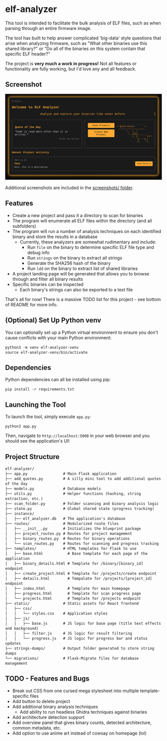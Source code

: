 # elf-analyzer

This tool is intended to facilitate the bulk analysis of ELF files, such as when parsing through an entire firmware image.

The tool has built to help answer complicated 'big-data' style questions that arise when analyzing firmware, such as "What other binaries use this shared library?" or "Do all of the binaries on this system contain that specific ELF header?"

The project is **very much a work in progress!** Not all features or functionality are fully working, but I'd love any and all feedback.

## Screenshot

<p align="center">
	<img src="screenshots/1-homepage.png" />
</p>

Additional screenshots are included in the [screenshots/ folder](screenshots/README.md).

## Features

- Create a new project and pass it a directory to scan for binaries
- The program will enumerate all ELF files within the directory (and all subfolders)
- The program will run a number of analysis techniques on each identified binary and store the results in a database
	- Currently, these analyzers are somewhat rudimentary and include:
		- Run `file` on the binary to determine specific ELF file type and debug info
		- Run `strings` on the binary to extract all strings
		- Generate the SHA256 hash of the binary
		- Run `ldd` on the binary to extract list of shared libraries
- A project landing page will be generated that allows you to browse through and filter all binary results
- Specific binaries can be inspected
	- Each binary's strings can also be exported to a text file

That's all for now! There is a massive TODO list for this project - see bottom of README for more info.

## (Optional) Set Up Python venv

You can optionally set up a Python virtual environment to ensure you don't cause conflicts with your main Python environment:

```
python3 -m venv elf-analyzer-venv
source elf-analyzer-venv/bin/activate
```

## Dependencies

Python dependencies can all be installed using pip:

```
pip install -r requirements.txt
```

## Launching the Tool

To launch the tool, simply execute `app.py`:

```
python3 app.py
```

Then, navigate to `http://localhost:5000` in your web browser and you should see the application's UI!

## Project Structure

```
elf-analyzer/
├── app.py                # Main Flask application
├── add_quotes.py         # A silly mini tool to add additional quotes of the day
├── models.py             # Database models
├── utils.py              # Helper functions (hashing, string extraction, etc.)
├── scan_folder.py        # Folder scanning and binary analysis logic
├── state.py              # Global shared state (progress tracking)
├── instance/
│   ├── elf_analyzer.db   # The application's database
├── routes/               # Modularized route files
│   ├── __init__.py       # Initializes the blueprint package
│   ├── project_routes.py # Routes for project management
│   ├── binary_routes.py  # Routes for binary operations
│   └── scan_routes.py    # Routes for scanning and progress tracking
├── templates/            # HTML templates for Flask to use
│   ├── base.html           # Base template for each page of the application
│   ├── binary_details.html # Template for /binary/[binary_id] endpoint
│   ├── create_project.html # Template for /projects/create endpoint
│   ├── details.html        # Tempalate for /projects/[project_id] endpoint
│   ├── index.html          # Template for main homepage
│   ├── progress.html       # Template for scan progress page
│   └── projects.html       # Template for /projects endpoint
├── static/               # Static assets for React frontend
│   ├── css/
│   │   └── styles.css    # Application styles
│   ├── js/
│   │   ├── base.js       # JS logic for base page (title text effects and background)
│   │   ├── filter.js     # JS logic for result filtering
│   │   └── progress.js   # JS logic for progress bar and status updates
├── strings-dumps/        # Output folder generated to store string dumps
└── migrations/           # Flask-Migrate files for database management
```

## TODO - Features and Bugs

- Break out CSS from one cursed mega stylesheet into multiple template-specific files
- Add button to delete project
- Add additional binary analysis techniques
	- Add ability to run headless Ghidra techniques against binaries
- Add architecture detection support
- Add overview panel that gives binary counts, detected architecture, common metadata, etc.
- Add option to use anime art instead of cowsay on homepage (lol)
